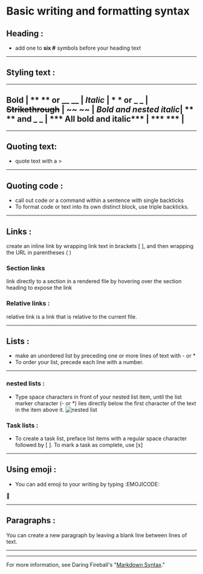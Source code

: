 # **Basic writing and formatting syntax**
## Heading :
* add one to **six #** symbols before your heading text
***
## Styling text :
-----------------------------------------------
 **Bold**                    | ** ** or __ __ |
 *Italic*                    | * * or _ _     |
 ~~Strikethrough~~           | ~~ ~~          |
 **_Bold and nested italic_**| ** ** and _ _  |
 *** All bold and italic***  | *** ***        |
-----------------------------------------------
***
## Quoting text: 
* quote text with a >
***
## Quoting code :
* call out code or a command within a sentence with single backticks
* To format code or text into its own distinct block, use triple backticks.
***
## Links :
create an inline link by wrapping link text in brackets [ ], and then wrapping the URL in parentheses ( )
### Section links
 link directly to a section in a rendered file by hovering over the section heading to expose the link
### Relative links :
 relative link is a link that is relative to the current file.
***
## Lists : 
* make an unordered list by preceding one or more lines of text with - or *
* To order your list, precede each line with a number.
***
### nested lists :
* Type space characters in front of your nested list item, until the list marker character (- or *) lies directly below the first character of the text in the item above it.
![nested list](https://user-images.githubusercontent.com/3920157/41414093-5cb7602e-6fe5-11e8-9494-250521a1909a.gif)
### Task lists :
* To create a task list, preface list items with a regular space character followed by [ ]. To mark a task as complete, use [x]
***
## Using emoji :
* You can add emoji to your writing by typing :EMOJICODE:

:new_moon_with_face:
***
## Paragraphs :
You can create a new paragraph by leaving a blank line between lines of text.
***
***
For more information, see Daring Fireball's "[Markdown Syntax]( https://daringfireball.net/projects/markdown/syntax#backslash)."
